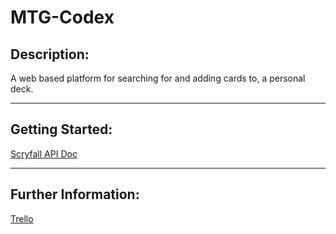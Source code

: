 # MTG-Codex
## Description:
A web based platform for searching for and adding cards to, a personal deck.
***

## Getting Started:
[Scryfall API Doc](https://scryfall.com/docs/api)
<br>
***

## Further Information:
[Trello](https://trello.com/b/skEH6Cog/mtg-codex)
